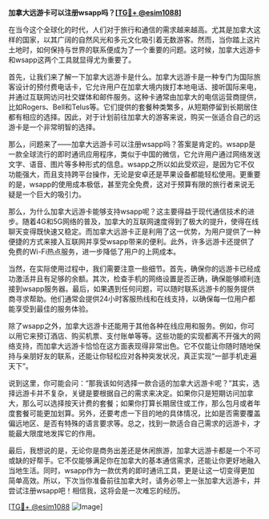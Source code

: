 **加拿大远游卡可以注册wsapp吗？[[TG💪+ @esim1088](https://t.me/s/esim1088)]**

在当今这个全球化的时代，人们对于旅行和通信的需求越来越高。尤其是加拿大这样的国家，以其广阔的自然风光和多元文化吸引着无数游客。然而，当你踏上这片土地时，如何保持与世界的联系便成为了一个重要的问题。这时候，加拿大远游卡和wsapp这两个工具就显得尤为重要了。

首先，让我们来了解一下加拿大远游卡是什么。加拿大远游卡是一种专门为国际旅客设计的预付费电话卡，它允许用户在加拿大境内拨打本地电话、接听国际来电，并通过互联网访问社交媒体和邮件服务。这种卡通常由加拿大的电信运营商提供，比如Rogers、Bell和Telus等。它们提供的套餐种类繁多，从短期停留到长期居住都有相应的选择。因此，对于计划前往加拿大的游客来说，购买一张适合自己的远游卡是一个非常明智的选择。

那么，问题来了——加拿大远游卡可以注册wsapp吗？答案是肯定的。wsapp是一款全球流行的即时通讯应用程序，类似于中国的微信，它允许用户通过网络发送文字、语音、图片等多种形式的信息。wsapp之所以如此受欢迎，是因为它不仅功能强大，而且支持跨平台操作，无论是安卓还是苹果设备都能轻松使用。更重要的是，wsapp的使用成本极低，甚至完全免费，这对于预算有限的旅行者来说无疑是一个巨大的吸引力。

那么，为什么加拿大远游卡能够支持wsapp呢？这主要得益于现代通信技术的进步。随着4G和5G网络的普及，加拿大的互联网速度得到了极大的提升，使得在线聊天变得既快速又稳定。而加拿大远游卡正是利用了这一优势，为用户提供了一种便捷的方式来接入互联网并享受wsapp带来的便利。此外，许多远游卡还提供了免费的Wi-Fi热点服务，进一步降低了用户的上网成本。

当然，在实际使用过程中，我们需要注意一些细节。首先，确保你的远游卡已经成功激活并且有足够的余额。其次，检查手机的网络设置是否正确，确保能够顺利连接到wsapp服务器。最后，如果遇到任何问题，可以随时联系远游卡的服务提供商寻求帮助。他们通常会提供24小时客服热线和在线支持，以确保每一位用户都能享受到最佳的服务体验。

除了wsapp之外，加拿大远游卡还能用于其他各种在线应用和服务。例如，你可以用它来预订酒店、购买机票、支付账单等等。这些功能的实现都离不开强大的网络支持，而加拿大远游卡恰恰在这方面表现得非常出色。它不仅能让你随时随地保持与亲朋好友的联系，还能让你轻松应对各种突发状况，真正实现“一部手机走遍天下”。

说到这里，你可能会问：“那我该如何选择一款合适的加拿大远游卡呢？”其实，选择远游卡并不复杂，关键是要根据自己的需求来决定。如果你只是短期访问加拿大，那么可以选择按天计费的套餐；如果你打算长期居住或工作，那么包月或者年度套餐可能更加划算。另外，还要考虑一下目的地的具体情况，比如是否需要覆盖偏远地区、是否有特殊的语言要求等。总之，找到一款适合自己需求的远游卡，才能最大限度地发挥它的作用。

最后，我想说的是，无论你是商务出差还是休闲旅游，加拿大远游卡都是一个不可或缺的好帮手。它不仅能够满足你在加拿大的基本通信需求，还能让你更好地融入当地生活。同时，wsapp作为一款优秀的即时通讯工具，更是让这一切变得更加简单高效。所以，下次当你准备前往加拿大时，请务必带上一张加拿大远游卡，并尝试注册wsapp吧！相信我，这将会是一次难忘的经历。

[[TG💪+ @esim1088](https://t.me/s/esim1088) ![Image](https://i.postimg.cc/4NQfJmqS/Snipaste-2025-05-13-00-14-12.png)]